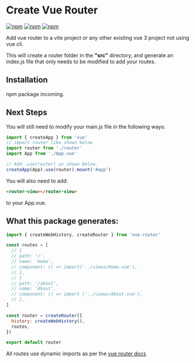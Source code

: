 # **Create Vue Router**

[![npm](https://img.shields.io/badge/build-stable-sucess?&style=flat)](https://github.com/itsjustlogan/microncss)
[![npm](https://img.shields.io/npm/v/create-vue-router?color=green)](https://www.npmjs.com/package/microncss)
[![npm](https://img.shields.io/badge/licence-MIT-blue?&style=flat)]()

Add vue router to a vite project or any other existing vue 3 project not using vue cli.

This will create a router folder in the **"src"** directory, and generate an index.js file that only needs to be modified to add your routes.

## **Installation**

npm package incoming.

## **Next Steps**

You will still need to modify your main.js file in the following ways:

```js
import { createApp } from 'vue'
// import router like shown below
import router from './router'
import App from './App.vue'

// Add .use(router) as shown below.
createApp(App).use(router).mount('#app')
```

You will also need to add:

```html
<router-view></router-view>
```

to your App.vue.

## **What this package generates:**

```js
import { createWebHistory, createRouter } from 'vue-router'

const routes = [
  // {
  // path: '/',
  // name: 'Home',
  // component: () => import('../views/Home.vue'),
  // },
  // {
  // path: '/about',
  // name: 'About',
  // component: () => import ('../views/About.vue'),
  // },
]

const router = createRouter({
  history: createWebHistory(),
  routes,
})

export default router
```

All routes use dynamic imports as per the [vue router docs](https://router.vuejs.org/guide/advanced/lazy-loading.html)
